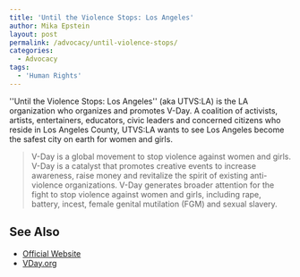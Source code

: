 ```yaml
---
title: 'Until the Violence Stops: Los Angeles'
author: Mika Epstein
layout: post
permalink: /advocacy/until-violence-stops/
categories:
  - Advocacy
tags: 
  - 'Human Rights'
---
```


''Until the Violence Stops: Los Angeles'' (aka UTVS:LA) is the LA organization who organizes and promotes V-Day. A coalition of activists, artists, entertainers, educators, civic leaders and concerned citizens who reside in Los Angeles County, UTVS:LA wants to see Los Angeles become the safest city on earth for women and girls.

> V-Day is a global movement to stop violence against women and girls. V-Day is a catalyst that promotes creative events to increase awareness, raise money and revitalize the spirit of existing anti-violence organizations. V-Day generates broader attention for the fight to stop violence against women and girls, including rape, battery, incest, female genital mutilation (FGM) and sexual slavery.

## See Also

* [Official Website](http://www.utvsla.org)  
* [VDay.org](http://www.vday.org)
